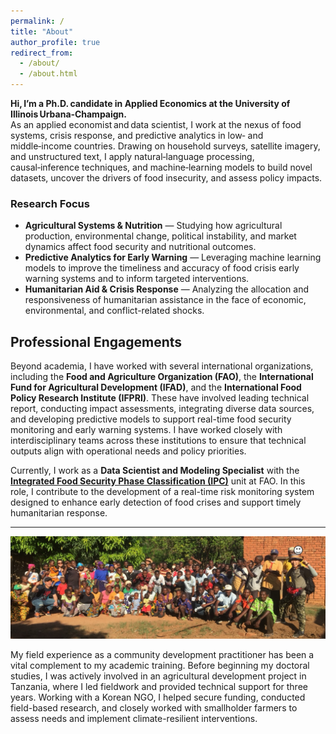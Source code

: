 ```yaml
---
permalink: /
title: "About"
author_profile: true
redirect_from: 
  - /about/
  - /about.html
---
```


**Hi, I’m a Ph.D. candidate in Applied Economics at the University of Illinois Urbana‑Champaign.**  
As an applied economist and data scientist, I work at the nexus of food systems, crisis response, and predictive analytics in low‑ and middle‑income countries. Drawing on household surveys, satellite imagery, and unstructured text, I apply natural‑language processing, causal‑inference techniques, and machine‑learning models to build novel datasets, uncover the drivers of food insecurity, and assess policy impacts.

### Research Focus

- **Agricultural Systems & Nutrition** — Studying how agricultural production, environmental change, political instability, and market dynamics affect food security and nutritional outcomes.  
- **Predictive Analytics for Early Warning** — Leveraging machine learning models to improve the timeliness and accuracy of food crisis early warning systems and to inform targeted interventions.  
- **Humanitarian Aid & Crisis Response** — Analyzing the allocation and responsiveness of humanitarian assistance in the face of economic, environmental, and conflict-related shocks.    

## Professional Engagements

Beyond academia, I have worked with several international organizations, including the **Food and Agriculture Organization (FAO)**, the **International Fund for Agricultural Development (IFAD)**, and the **International Food Policy Research Institute (IFPRI)**. These have involved leading technical report, conducting impact assessments, integrating diverse data sources, and developing predictive models to support real-time food security monitoring and early warning systems. I have worked closely with interdisciplinary teams across these institutions to ensure that technical outputs align with operational needs and policy priorities.

Currently, I work as a **Data Scientist and Modeling Specialist** with the **[Integrated Food Security Phase Classification (IPC)](https://www.ipcinfo.org/)** unit at FAO. In this role, I contribute to the development of a real-time risk monitoring system designed to enhance early detection of food crises and support timely humanitarian response. 

---
![Fieldwork in Kilosa District, Tanzania (2017)](images\tanzania.png)

My field experience as a community development practitioner has been a vital complement to my academic training. Before beginning my doctoral studies, I was actively involved in an agricultural development project in Tanzania, where I led fieldwork and provided technical support for three years. Working with a Korean NGO, I helped secure funding, conducted field-based research, and closely worked with smallholder farmers to assess needs and implement climate-resilient interventions.


